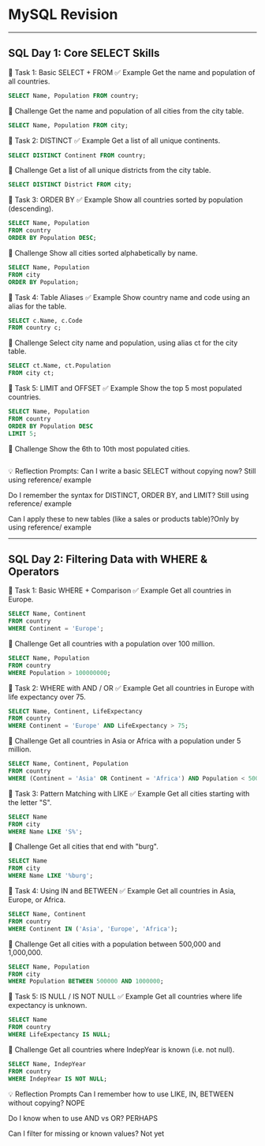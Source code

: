 # MySQL Revision

---

## SQL Day 1: Core SELECT Skills
🔹 Task 1: Basic SELECT + FROM
✅ Example
Get the name and population of all countries.
```sql
SELECT Name, Population FROM country;
```
🧪 Challenge
Get the name and population of all cities from the city table.
```sql
SELECT Name, Population FROM city;
```

🔹 Task 2: DISTINCT
✅ Example
Get a list of all unique continents.
```sql
SELECT DISTINCT Continent FROM country;
```
🧪 Challenge
Get a list of all unique districts from the city table.
```sql
SELECT DISTINCT District FROM city;
```

🔹 Task 3: ORDER BY
✅ Example
Show all countries sorted by population (descending).
```sql
SELECT Name, Population
FROM country
ORDER BY Population DESC;
```
🧪 Challenge
Show all cities sorted alphabetically by name.
```sql
SELECT Name, Population
FROM city
ORDER BY Population;
```

🔹 Task 4: Table Aliases
✅ Example
Show country name and code using an alias for the table.
```sql
SELECT c.Name, c.Code
FROM country c;
```
🧪 Challenge
Select city name and population, using alias ct for the city table.
```sql
SELECT ct.Name, ct.Population
FROM city ct;
```

🔹 Task 5: LIMIT and OFFSET
✅ Example
Show the top 5 most populated countries.
```sql
SELECT Name, Population
FROM country
ORDER BY Population DESC
LIMIT 5;
```
🧪 Challenge
Show the 6th to 10th most populated cities.
```sql

```
💡 Reflection Prompts:
Can I write a basic SELECT without copying now? Still using reference/ example

Do I remember the syntax for DISTINCT, ORDER BY, and LIMIT? Still using reference/ example

Can I apply these to new tables (like a sales or products table)?Only by using reference/ example

---

## SQL Day 2: Filtering Data with WHERE & Operators
🔹 Task 1: Basic WHERE + Comparison
✅ Example
Get all countries in Europe.
```sql
SELECT Name, Continent
FROM country
WHERE Continent = 'Europe';
```
🧪 Challenge
Get all countries with a population over 100 million.
```sql
SELECT Name, Population
FROM country
WHERE Population > 100000000;
```

🔹 Task 2: WHERE with AND / OR
✅ Example
Get all countries in Europe with life expectancy over 75.
```sql
SELECT Name, Continent, LifeExpectancy
FROM country
WHERE Continent = 'Europe' AND LifeExpectancy > 75;
```
🧪 Challenge
Get all countries in Asia or Africa with a population under 5 million.
```sql
SELECT Name, Continent, Population
FROM country
WHERE (Continent = 'Asia' OR Continent = 'Africa') AND Population < 5000000;
```

🔹 Task 3: Pattern Matching with LIKE
✅ Example
Get all cities starting with the letter "S".
```sql
SELECT Name
FROM city
WHERE Name LIKE 'S%';
```
🧪 Challenge
Get all cities that end with "burg".
```sql
SELECT Name
FROM city
WHERE Name LIKE '%burg';
```

🔹 Task 4: Using IN and BETWEEN
✅ Example
Get all countries in Asia, Europe, or Africa.
```sql
SELECT Name, Continent
FROM country
WHERE Continent IN ('Asia', 'Europe', 'Africa');
```
🧪 Challenge
Get all cities with a population between 500,000 and 1,000,000.
```sql
SELECT Name, Population
FROM city
WHERE Population BETWEEN 500000 AND 1000000;
```

🔹 Task 5: IS NULL / IS NOT NULL
✅ Example
Get all countries where life expectancy is unknown.
```sql
SELECT Name
FROM country
WHERE LifeExpectancy IS NULL;
```
🧪 Challenge
Get all countries where IndepYear is known (i.e. not null).
```sql
SELECT Name, IndepYear
FROM country
WHERE IndepYear IS NOT NULL;
```

💡 Reflection Prompts
Can I remember how to use LIKE, IN, BETWEEN without copying? NOPE

Do I know when to use AND vs OR? PERHAPS

Can I filter for missing or known values? Not yet
